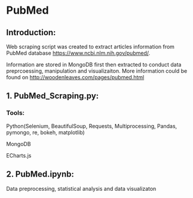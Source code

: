 # PubMed

## Introduction:

Web scraping script was created to extract articles information from PubMed database https://www.ncbi.nlm.nih.gov/pubmed/.

Information are stored in MongoDB first then extracted to conduct data preprcoessing, manipulation and visualizaiton. More information could be found on http://woodenleaves.com/pages/pubmed.html

## 1. PubMed_Scraping.py: 

### Tools:

Python(Selenium, BeautifulSoup, Requests, Multiprocessing, Pandas, pymongo, re, bokeh, matplotlib)

MongoDB

ECharts.js

## 2. PubMed.ipynb: 

Data preprocessing, statistical analysis and data visualizaton
